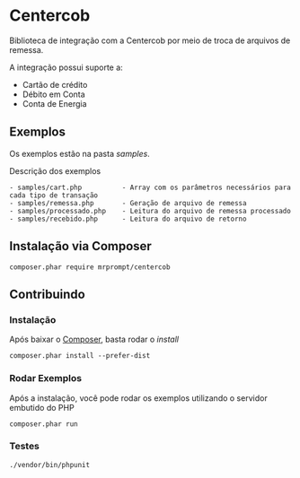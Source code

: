 Centercob
=========

Biblioteca de integração com a Centercob por meio de troca de arquivos de remessa.

A integração possui suporte a:

- Cartão de crédito
- Débito em Conta
- Conta de Energia
   
## Exemplos
Os exemplos estão na pasta *samples*.

Descrição dos exemplos

    - samples/cart.php          - Array com os parâmetros necessários para cada tipo de transação
    - samples/remessa.php       - Geração de arquivo de remessa
    - samples/processado.php    - Leitura do arquivo de remessa processado
    - samples/recebido.php      - Leitura do arquivo de retorno
    
## Instalação via Composer

```
composer.phar require mrprompt/centercob
```

## Contribuindo

### Instalação

Após baixar o [Composer](http://www.getcomposer.org), basta rodar o *install*

```
composer.phar install --prefer-dist
```

### Rodar Exemplos
Após a instalação, você pode rodar os exemplos utilizando o servidor embutido do PHP

```
composer.phar run
```

### Testes

```
./vendor/bin/phpunit
```

